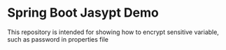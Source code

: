 # Spring Boot Jasypt Demo
This repository is intended for showing how to encrypt sensitive variable, such as password in properties file